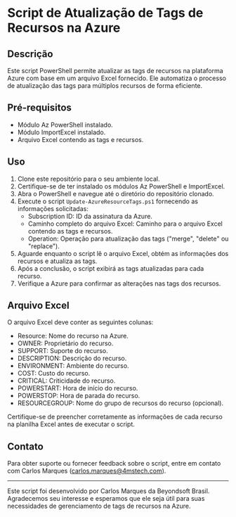 # Script de Atualização de Tags de Recursos na Azure

## Descrição
Este script PowerShell permite atualizar as tags de recursos na plataforma Azure com base em um arquivo Excel fornecido. Ele automatiza o processo de atualização das tags para múltiplos recursos de forma eficiente.

## Pré-requisitos
- Módulo Az PowerShell instalado.
- Módulo ImportExcel instalado.
- Arquivo Excel contendo as tags e recursos.

## Uso
1. Clone este repositório para o seu ambiente local.
2. Certifique-se de ter instalado os módulos Az PowerShell e ImportExcel.
3. Abra o PowerShell e navegue até o diretório do repositório clonado.
4. Execute o script `Update-AzureResourceTags.ps1` fornecendo as informações solicitadas:
   - Subscription ID: ID da assinatura da Azure.
   - Caminho completo do arquivo Excel: Caminho para o arquivo Excel contendo as tags e recursos.
   - Operation: Operação para atualização das tags ("merge", "delete" ou "replace").
5. Aguarde enquanto o script lê o arquivo Excel, obtém as informações dos recursos e atualiza as tags.
6. Após a conclusão, o script exibirá as tags atualizadas para cada recurso.
7. Verifique a Azure para confirmar as alterações nas tags dos recursos.

## Arquivo Excel
O arquivo Excel deve conter as seguintes colunas:
- Resource: Nome do recurso na Azure.
- OWNER: Proprietário do recurso.
- SUPPORT: Suporte do recurso.
- DESCRIPTION: Descrição do recurso.
- ENVIRONMENT: Ambiente do recurso.
- COST: Custo do recurso.
- CRITICAL: Criticidade do recurso.
- POWERSTART: Hora de início do recurso.
- POWERSTOP: Hora de parada do recurso.
- RESOURCEGROUP: Nome do grupo de recursos do recurso (opcional).

Certifique-se de preencher corretamente as informações de cada recurso na planilha Excel antes de executar o script.

## Contato
Para obter suporte ou fornecer feedback sobre o script, entre em contato com Carlos Marques (carlos.marques@4mstech.com).

---

Este script foi desenvolvido por Carlos Marques da Beyondsoft Brasil. Agradecemos seu interesse e esperamos que ele seja útil para suas necessidades de gerenciamento de tags de recursos na Azure.
